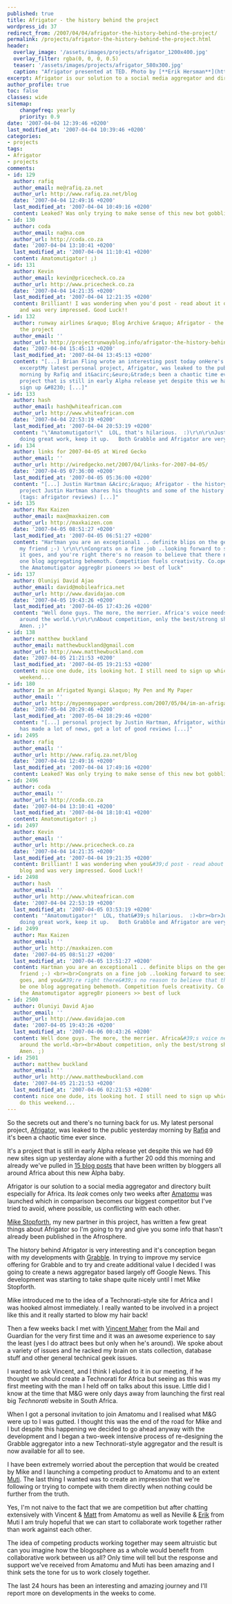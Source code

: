```yaml
---
published: true
title: Afrigator - the history behind the project
wordpress_id: 37
redirect_from: /2007/04/04/afrigator-the-history-behind-the-project/
permalink: /projects/afrigator-the-history-behind-the-project.html
header:
  overlay_image: '/assets/images/projects/afrigator_1200x400.jpg'
  overlay_filter: rgba(0, 0, 0, 0.5)
  teaser: '/assets/images/projects/afrigator_580x300.jpg'
  caption: "Afrigator presented at TED. Photo by [**Erik Hersman**](https://www.flickr.com/photos/justinhartman/534626772/)"
excerpt: Afrigator is our solution to a social media aggregator and directory built especially for Africa. Its _leak_ comes only two weeks after Amatomu was launched which in comparison becomes our biggest competitor but I've tried to avoid, where possible, us conflicting with each other.
author_profile: true
toc: false
classes: wide
sitemap:
    changefreq: yearly
    priority: 0.9
date: '2007-04-04 12:39:46 +0200'
last_modified_at: '2007-04-04 10:39:46 +0200'
categories:
- projects
tags:
- Afrigator
- projects
comments:
- id: 129
  author: rafiq
  author_email: me@rafiq.za.net
  author_url: http://www.rafiq.za.net/blog
  date: '2007-04-04 12:49:16 +0200'
  last_modified_at: '2007-04-04 10:49:16 +0200'
  content: Leaked? Was only trying to make sense of this new bot gobbling my RSS.
- id: 130
  author: coda
  author_email: na@na.com
  author_url: http://coda.co.za
  date: '2007-04-04 13:10:41 +0200'
  last_modified_at: '2007-04-04 11:10:41 +0200'
  content: Amatomutigator! ;)
- id: 131
  author: Kevin
  author_email: kevin@pricecheck.co.za
  author_url: http://www.pricecheck.co.za
  date: '2007-04-04 14:21:35 +0200'
  last_modified_at: '2007-04-04 12:21:35 +0200'
  content: Brilliant! I was wondering when you'd post - read about it on Mike's blog
    and was very impressed. Good Luck!!
- id: 132
  author: runway airlines &raquo; Blog Archive &raquo; Afrigator - the history behind
    the project
  author_email: ''
  author_url: http://projectrunwayblog.info/afrigator-the-history-behind-the-project/
  date: '2007-04-04 15:45:13 +0200'
  last_modified_at: '2007-04-04 13:45:13 +0200'
  content: "[...] Brian Fling wrote an interesting post today onHere's a quick
    excerptMy latest personal project, Afrigator, was leaked to the public yesterday
    morning by Rafiq and it&acirc;&euro;&trade;s been a chaotic time ever since. It&acirc;&euro;&trade;sa
    project that is still in early Alpha release yet despite this we had 69 new sites
    sign up &#8230; [...]"
- id: 133
  author: hash
  author_email: hash@whiteafrican.com
  author_url: http://www.whiteafrican.com
  date: '2007-04-04 22:53:19 +0200'
  last_modified_at: '2007-04-04 20:53:19 +0200'
  content: "\"Amatomutigator!\"  LOL, that's hilarious.  :)\r\n\r\nJustin, you're
    doing great work, keep it up.   Both Grabble and Afrigator are very impressive."
- id: 134
  author: links for 2007-04-05 at Wired Gecko
  author_email: ''
  author_url: http://wiredgecko.net/2007/04/links-for-2007-04-05/
  date: '2007-04-05 07:36:00 +0200'
  last_modified_at: '2007-04-05 05:36:00 +0200'
  content: "[...] Justin Hartman &Acirc;&raquo; Afrigator - the history behind the
    project Justin Hartman shares his thoughts and some of the history of the project
    (tags: afrigator reviews) [...]"
- id: 135
  author: Max Kaizen
  author_email: max@maxkaizen.com
  author_url: http://maxkaizen.com
  date: '2007-04-05 08:51:27 +0200'
  last_modified_at: '2007-04-05 06:51:27 +0200'
  content: "Hartman you are an exceptional1 .. definite blips on the genius radar
    my friend ;-) \r\n\r\nCongrats on a fine job ..looking forward to seeing where
    it goes, and you're right there's no reason to believe that there need only be
    one blog aggregating behemoth. Competition fuels creativity. Co.opetition for
    the Amatomutigator aggreg8r pioneers >> best of luck"
- id: 137
  author: Oluniyi David Ajao
  author_email: david@mobileafrica.net
  author_url: http://www.davidajao.com
  date: '2007-04-05 19:43:26 +0200'
  last_modified_at: '2007-04-05 17:43:26 +0200'
  content: "Well done guys. The more, the merrier. Africa's voice needs to be amplified,
    around the world.\r\n\r\nAbout competition, only the best/strong shall survive.
    Amen. ;)"
- id: 138
  author: matthew buckland
  author_email: matthewbuckland@gmail.com
  author_url: http://www.matthewbuckland.com
  date: '2007-04-05 21:21:53 +0200'
  last_modified_at: '2007-04-05 19:21:53 +0200'
  content: nice one dude, its looking hot. I still need to sign up which I'll do this
    weekend...
- id: 180
  author: Im an Afrigated Nyangi &laquo; My Pen and My Paper
  author_email: ''
  author_url: http://mypenmypaper.wordpress.com/2007/05/04/im-an-afrigated-nyangi/
  date: '2007-05-04 20:29:46 +0200'
  last_modified_at: '2007-05-04 18:29:46 +0200'
  content: "[...] personal project by Justin Hartman, Afrigator, within a few days
    has made a lot of news, got a lot of good reviews [...]"
- id: 2495
  author: rafiq
  author_email: ''
  author_url: http://www.rafiq.za.net/blog
  date: '2007-04-04 12:49:16 +0200'
  last_modified_at: '2007-04-04 17:49:16 +0200'
  content: Leaked? Was only trying to make sense of this new bot gobbling my RSS.
- id: 2496
  author: coda
  author_email: ''
  author_url: http://coda.co.za
  date: '2007-04-04 13:10:41 +0200'
  last_modified_at: '2007-04-04 18:10:41 +0200'
  content: Amatomutigator! ;)
- id: 2497
  author: Kevin
  author_email: ''
  author_url: http://www.pricecheck.co.za
  date: '2007-04-04 14:21:35 +0200'
  last_modified_at: '2007-04-04 19:21:35 +0200'
  content: Brilliant! I was wondering when you&#39;d post - read about it on Mike&#39;s
    blog and was very impressed. Good Luck!!
- id: 2498
  author: hash
  author_email: ''
  author_url: http://www.whiteafrican.com
  date: '2007-04-04 22:53:19 +0200'
  last_modified_at: '2007-04-05 03:53:19 +0200'
  content: '"Amatomutigator!"  LOL, that&#39;s hilarious.  :)<br><br>Justin, you&#39;re
    doing great work, keep it up.   Both Grabble and Afrigator are very impressive.'
- id: 2499
  author: Max Kaizen
  author_email: ''
  author_url: http://maxkaizen.com
  date: '2007-04-05 08:51:27 +0200'
  last_modified_at: '2007-04-05 13:51:27 +0200'
  content: Hartman you are an exceptional1 .. definite blips on the genius radar my
    friend ;-) <br><br>Congrats on a fine job ..looking forward to seeing where it
    goes, and you&#39;re right there&#39;s no reason to believe that there need only
    be one blog aggregating behemoth. Competition fuels creativity. Co.opetition for
    the Amatomutigator aggreg8r pioneers >> best of luck
- id: 2500
  author: Oluniyi David Ajao
  author_email: ''
  author_url: http://www.davidajao.com
  date: '2007-04-05 19:43:26 +0200'
  last_modified_at: '2007-04-06 00:43:26 +0200'
  content: Well done guys. The more, the merrier. Africa&#39;s voice needs to be amplified,
    around the world.<br><br>About competition, only the best/strong shall survive.
    Amen. ;)
- id: 2501
  author: matthew buckland
  author_email: ''
  author_url: http://www.matthewbuckland.com
  date: '2007-04-05 21:21:53 +0200'
  last_modified_at: '2007-04-06 02:21:53 +0200'
  content: nice one dude, its looking hot. I still need to sign up which I&#39;ll
    do this weekend...
---
```

So the secrets out and there's no turning back for us. My latest personal project, <a href="http://afrigator.com">Afrigator</a>, was leaked to the public yesterday morning by <a href="http://www.rafiq.za.net/blog/2007/04/03/afrigator-the-african-blog-aggregator/">Rafiq</a> and it's been a chaotic time ever since.

It's a project that is still in early Alpha release yet despite this we had 69 new sites sign up yesterday alone with a further 20 odd this morning and already we've pulled in <a href="http://www.afrigator.com/search.php?rss_query=afrigator">15 blog posts</a> that have been written by bloggers all around Africa about this new Alpha baby.

Afrigator is our solution to a social media aggregator and directory built especially for Africa. Its _leak_ comes only two weeks after <a href="http://amatomu.com">Amatomu</a> was launched which in comparison becomes our biggest competitor but I've tried to avoid, where possible, us conflicting with each other.

<a href="http://mikestopforth.com">Mike Stopforth</a>, my new partner in this project, has written a few great things about Afrigator so I'm going to try and give you some info that hasn't already been published in the Afrosphere.

The history behind Afrigator is very interesting and it's conception began with my developments with <a href="http://grabble.co.za">Grabble</a>. In trying to improve my service offering for Grabble and to try and create additional value I decided I was going to create a news aggregator based largely off Google News. This development was starting to take shape quite nicely until I met Mike Stopforth.

Mike introduced me to the idea of a Technorati-style site for Africa and I was hooked almost immediately. I really wanted to be involved in a project like this and it really started to blow my hair back! 

Then a few weeks back I met with <a href="http://www.vincentmaher.com/">Vincent Maher</a> from the Mail and Guardian for the very first time and it was an awesome experience to say the least (yes I do attract bees but only when he's around). We spoke about a variety of issues and he racked my brain on stats collection, database stuff and other general technical geek issues. 

I wanted to ask Vincent, and I think I eluded to it in our meeting, if he thought we should create a Technorati for Africa but seeing as this was my first meeting with the man I held off on talks about this issue. Little did I know at the time that M&G were only days away from launching the first real big _Technorati_ website in South Africa.

When I got a personal invitation to join Amatomu and I realised what M&G were up to I was gutted. I thought this was the end of the road for Mike and I but despite this happening we decided to go ahead anyway with the development and I began a two-week intensive process of re-designing the Grabble aggregator into a new Technorati-style aggregator and the result is now available for all to see.

I have been extremely worried about the perception that would be created by Mike and I launching a competing product to Amatomu and to an extent <a href="http://muti.co.za">Muti</a>. The last thing I wanted was to create an impression that we're following or trying to compete with them directly when nothing could be further from the truth. 

Yes, I'm not naive to the fact that we are competition but after chatting extensively with Vincent & <a href="http://matthewbuckland.com">Matt</a> from Amatomu as well as Neville & <a href="http://whiteafrican.com/">Erik</a> from Muti I am truly hopeful that we can start to collaborate work together rather than work against each other. 

The idea of competing products working together may seem altruistic but can you imagine how the blogosphere as a whole would benefit from collaborative work between us all? Only time will tell but the response and support we've received from Amatomu and Muti has been amazing and I think sets the tone for us to work closely together.

The last 24 hours has been an interesting and amazing journey and I'll report more on developments in the weeks to come.
